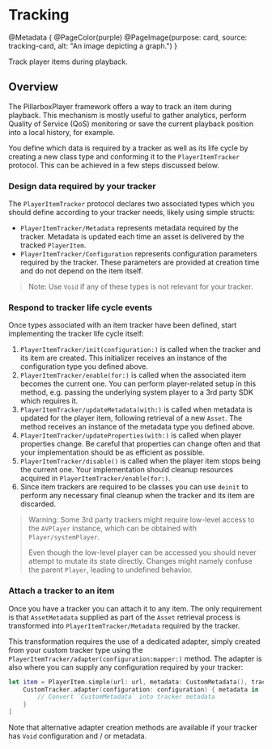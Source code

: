 # Tracking

@Metadata {
    @PageColor(purple)
    @PageImage(purpose: card, source: tracking-card, alt: "An image depicting a graph.")
}

Track player items during playback.

## Overview

The PillarboxPlayer framework offers a way to track an item during playback. This mechanism is mostly useful to gather analytics, perform Quality of Service (QoS) monitoring or save the current playback position into a local history, for example.

You define which data is required by a tracker as well as its life cycle by creating a new class type and conforming it to the ``PlayerItemTracker`` protocol. This can be achieved in a few steps discussed below.

### Design data required by your tracker

The ``PlayerItemTracker`` protocol declares two associated types which you should define according to your tracker needs, likely using simple structs:

- ``PlayerItemTracker/Metadata`` represents metadata required by the tracker. Metadata is updated each time an asset is delivered by the tracked ``PlayerItem``.
- ``PlayerItemTracker/Configuration`` represents configuration parameters required by the tracker. These parameters are provided at creation time and do not depend on the item itself.  

> Note: Use `Void` if any of these types is not relevant for your tracker.  

### Respond to tracker life cycle events

Once types associated with an item tracker have been defined, start implementing the tracker life cycle itself:

1. ``PlayerItemTracker/init(configuration:)`` is called when the tracker and its item are created. This initializer receives an instance of the configuration type you defined above.
2. ``PlayerItemTracker/enable(for:)`` is called when the associated item becomes the current one. You can perform player-related setup in this method, e.g. passing the underlying system player to a 3rd party SDK which requires it.
3. ``PlayerItemTracker/updateMetadata(with:)`` is called when metadata is updated for the player item, following retrieval of a new ``Asset``. The method receives an instance of the metadata type you defined above.
4. ``PlayerItemTracker/updateProperties(with:)`` is called when player properties change. Be careful that properties can change often and that your implementation should be as efficient as possible.
5. ``PlayerItemTracker/disable()`` is called when the player item stops being the current one. Your implementation should cleanup resources acquired in ``PlayerItemTracker/enable(for:)``.
6. Since item trackers are required to be classes you can use `deinit` to perform any necessary final cleanup when the tracker and its item are discarded.

> Warning: Some 3rd party trackers might require low-level access to the `AVPlayer` instance, which can be obtained with ``Player/systemPlayer``.
>
> Even though the low-level player can be accessed you should never attempt to mutate its state directly. Changes might namely confuse the parent ``Player``, leading to undefined behavior.

### Attach a tracker to an item

Once you have a tracker you can attach it to any item. The only requirement is that ``AssetMetadata`` supplied as part of the ``Asset`` retrieval process is transformed into ``PlayerItemTracker/Metadata`` required by the tracker.

This transformation requires the use of a dedicated adapter, simply created from your custom tracker type using the ``PlayerItemTracker/adapter(configuration:mapper:)`` method. The adapter is also where you can supply any configuration required by your tracker:

```swift
let item = PlayerItem.simple(url: url, metadata: CustomMetadata(), trackerAdapters: [
    CustomTracker.adapter(configuration: configuration) { metadata in
        // Convert `CustomMetadata` into tracker metadata
    }
]
```

Note that alternative adapter creation methods are available if your tracker has `Void` configuration and / or metadata.
